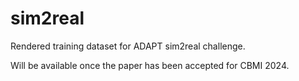 # sim2real
Rendered training dataset for ADAPT sim2real challenge.

Will be available once the paper has been accepted for CBMI 2024.
